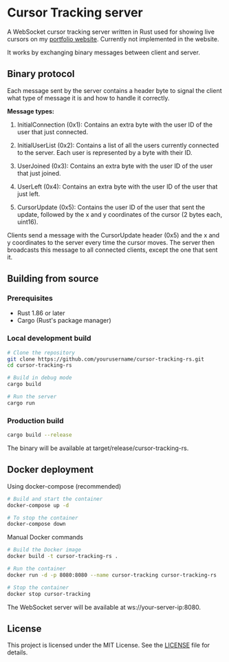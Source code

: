 # Cursor Tracking server

A WebSocket cursor tracking server written in Rust used for showing live cursors on my [portfolio website](https://miguelhiguera.dev). Currently not implemented in the website.
 
It works by exchanging binary messages between client and server.

## Binary protocol

Each message sent by the server contains a header byte to signal the client what type of message it is and how to handle it correctly.

**Message types:**

1. InitialConnection (0x1): Contains an extra byte with the user ID of the user that just connected.

2. InitialUserList (0x2): Contains a list of all the users currently connected to the server. Each user is represented by a byte with their ID.

3. UserJoined (0x3): Contains an extra byte with the user ID of the user that just joined.

4. UserLeft (0x4): Contains an extra byte with the user ID of the user that just left.

5. CursorUpdate (0x5): Contains the user ID of the user that sent the update, followed by the x and y coordinates of the cursor (2 bytes each, uint16).

Clients send a message with the CursorUpdate header (0x5) and the x and y coordinates to the server every time the cursor moves. The server then broadcasts this message to all connected clients, except the one that sent it.

## Building from source

### Prerequisites
- Rust 1.86 or later
- Cargo (Rust's package manager)

### Local development build
```bash
# Clone the repository
git clone https://github.com/yourusername/cursor-tracking-rs.git
cd cursor-tracking-rs

# Build in debug mode
cargo build

# Run the server
cargo run
```

### Production build
```bash
cargo build --release
```
The binary will be available at target/release/cursor-tracking-rs.

## Docker deployment

Using docker-compose (recommended)

```bash
# Build and start the container
docker-compose up -d

# To stop the container
docker-compose down
```

Manual Docker commands

```bash
# Build the Docker image
docker build -t cursor-tracking-rs .

# Run the container
docker run -d -p 8080:8080 --name cursor-tracking cursor-tracking-rs

# Stop the container
docker stop cursor-tracking
```

The WebSocket server will be available at ws://your-server-ip:8080.

## License

This project is licensed under the MIT License. See the [LICENSE](LICENSE) file for details.
